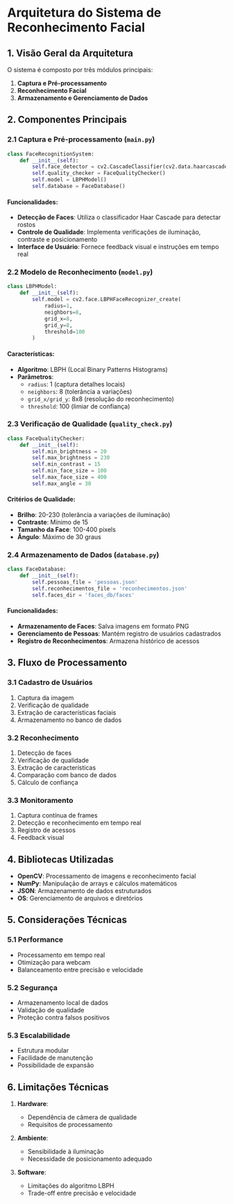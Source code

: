 # Arquitetura do Sistema de Reconhecimento Facial

## 1. Visão Geral da Arquitetura

O sistema é composto por três módulos principais:

1. **Captura e Pré-processamento**
2. **Reconhecimento Facial**
3. **Armazenamento e Gerenciamento de Dados**

## 2. Componentes Principais

### 2.1 Captura e Pré-processamento (`main.py`)

```python
class FaceRecognitionSystem:
    def __init__(self):
        self.face_detector = cv2.CascadeClassifier(cv2.data.haarcascades + 'haarcascade_frontalface_default.xml')
        self.quality_checker = FaceQualityChecker()
        self.model = LBPHModel()
        self.database = FaceDatabase()
```

#### Funcionalidades:

- **Detecção de Faces**: Utiliza o classificador Haar Cascade para detectar rostos
- **Controle de Qualidade**: Implementa verificações de iluminação, contraste e posicionamento
- **Interface de Usuário**: Fornece feedback visual e instruções em tempo real

### 2.2 Modelo de Reconhecimento (`model.py`)

```python
class LBPHModel:
    def __init__(self):
        self.model = cv2.face.LBPHFaceRecognizer_create(
            radius=1,
            neighbors=8,
            grid_x=8,
            grid_y=8,
            threshold=100
        )
```

#### Características:

- **Algoritmo**: LBPH (Local Binary Patterns Histograms)
- **Parâmetros**:
  - `radius`: 1 (captura detalhes locais)
  - `neighbors`: 8 (tolerância a variações)
  - `grid_x/grid_y`: 8x8 (resolução do reconhecimento)
  - `threshold`: 100 (limiar de confiança)

### 2.3 Verificação de Qualidade (`quality_check.py`)

```python
class FaceQualityChecker:
    def __init__(self):
        self.min_brightness = 20
        self.max_brightness = 230
        self.min_contrast = 15
        self.min_face_size = 100
        self.max_face_size = 400
        self.max_angle = 30
```

#### Critérios de Qualidade:

- **Brilho**: 20-230 (tolerância a variações de iluminação)
- **Contraste**: Mínimo de 15
- **Tamanho da Face**: 100-400 pixels
- **Ângulo**: Máximo de 30 graus

### 2.4 Armazenamento de Dados (`database.py`)

```python
class FaceDatabase:
    def __init__(self):
        self.pessoas_file = 'pessoas.json'
        self.reconhecimentos_file = 'reconhecimentos.json'
        self.faces_dir = 'faces_db/faces'
```

#### Funcionalidades:

- **Armazenamento de Faces**: Salva imagens em formato PNG
- **Gerenciamento de Pessoas**: Mantém registro de usuários cadastrados
- **Registro de Reconhecimentos**: Armazena histórico de acessos

## 3. Fluxo de Processamento

### 3.1 Cadastro de Usuários

1. Captura da imagem
2. Verificação de qualidade
3. Extração de características faciais
4. Armazenamento no banco de dados

### 3.2 Reconhecimento

1. Detecção de faces
2. Verificação de qualidade
3. Extração de características
4. Comparação com banco de dados
5. Cálculo de confiança

### 3.3 Monitoramento

1. Captura contínua de frames
2. Detecção e reconhecimento em tempo real
3. Registro de acessos
4. Feedback visual

## 4. Bibliotecas Utilizadas

- **OpenCV**: Processamento de imagens e reconhecimento facial
- **NumPy**: Manipulação de arrays e cálculos matemáticos
- **JSON**: Armazenamento de dados estruturados
- **OS**: Gerenciamento de arquivos e diretórios

## 5. Considerações Técnicas

### 5.1 Performance

- Processamento em tempo real
- Otimização para webcam
- Balanceamento entre precisão e velocidade

### 5.2 Segurança

- Armazenamento local de dados
- Validação de qualidade
- Proteção contra falsos positivos

### 5.3 Escalabilidade

- Estrutura modular
- Facilidade de manutenção
- Possibilidade de expansão

## 6. Limitações Técnicas

1. **Hardware**:

   - Dependência de câmera de qualidade
   - Requisitos de processamento

2. **Ambiente**:

   - Sensibilidade à iluminação
   - Necessidade de posicionamento adequado

3. **Software**:
   - Limitações do algoritmo LBPH
   - Trade-off entre precisão e velocidade
